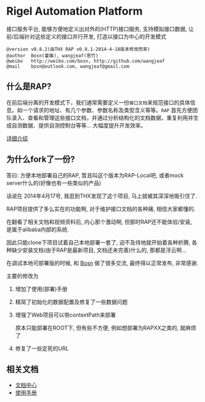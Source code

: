 Rigel Automation Platform
===
接口服务平台, 能够方便地定义出对外的(HTTP)接口服务, 支持模拟接口数据, 让前/后端针对这些定义的接口并行开发, 打造以接口为中心的开发模式

    @version v0.8.2(由THX RAP v0.8.1-2014-4-18版本修改而来)
    @author  Bosn(霍雍), wangjeaf(思竹)
    @weibo   http://weibo.com/bosn, http://github.com/wangjeaf
    @mail    bosn@outlook.com, wangjeaf@gmail.com


什么是RAP?
--------------------------------------
在前后端分离的开发模式下，我们通常需要定义一份`接口文档`来规范接口的具体信息。如一个请求的地址、有几个参数、参数名称及类型含义等等。`RAP` 首先方便团队录入、查看和管理这些接口文档，并通过分析结构化的文档数据，重复利用并生成自测数据、提供自测控制台等等... 大幅度提升开发效率。

[详细介绍](https://github.com/ufologist/RAP/blob/master/INTRO.md)

为什么fork了一份?
--------------------------------------
答曰: 方便本地部署自己的RAP, 暂且叫这个版本为RAP-Local吧, 或者mock server什么的(好像也有一些类似的产品)

话说在 2014年4月17号, 我逛到THX发现了这个项目, 马上就被其深深地吸引住了.

RAP项目提供了多么实在的功能啊, 对于维护接口文档的各种痛, 相信大家都懂的.

在翻看了相关文档和视频资料后, 内心那个激动啊, 但那时RAP还不能体验/安装, 是属于alibaba内部的系统.

因此只能clone下项目试着自己本地部署一套了, 迫不及待地就开始着各种折腾, 各种缺少安装文档(由于RAP是最新项目, 文档还未完善)什么的, 那都是浮云啊...

在调试本地可部署版的时候, 和 [Bosn](http://weibo.com/bosn) 做了很多交流, 最终得以正常发布, 非常感谢.

主要的修改为

1. 增加了使用(部署)手册

2. 精简了初始化的数据配置及修复了一些数据问题

3. 增强了Web项目可以带contextPath来部署

    原本只能部署在ROOT下, 但有些不方便, 例如想部署为RAPXX之类的, 就麻烦了
    
4. 修复了一些定死的URL


相关文档
--------------------------------------
- [文档中心](http://thx.alibaba-inc.com/RAP/)
- [使用手册](https://github.com/ufologist/RAP/blob/master/MANUAL.md)